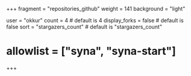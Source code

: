 +++
fragment = "repositories_github"
weight = 141
background = "light"

user = "okkur"
count = 4 # default is 4
display_forks = false # default is false
sort = "stargazers_count" # default is "stargazers_count"
# allowlist = ["syna", "syna-start"]
+++

